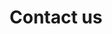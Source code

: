 ---
title: Contact us
headline: Contact us
copy: We work with people, yes, everyone...share your ideas with us.
cta_link_text: Contact us
cta_copy: Are you looking to tackle some of the biggest challenges facing business and society? Join our team of designers, developers, and storytellers.
layout: contact
permalink: /contact/
featured_image: /uploads/pages/contact.jpg
image_description: Softcom impacts
---